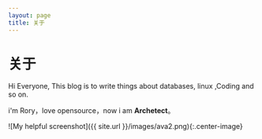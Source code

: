 ```yaml
---
layout: page
title: 关于
---
```


# 关于

Hi Everyone, This blog is to write things about databases, linux ,Coding and so on.

i'm Rory，love opensource，now i am **Archetect**。

![My helpful screenshot]({{ site.url }}/images/ava2.png){:.center-image}

